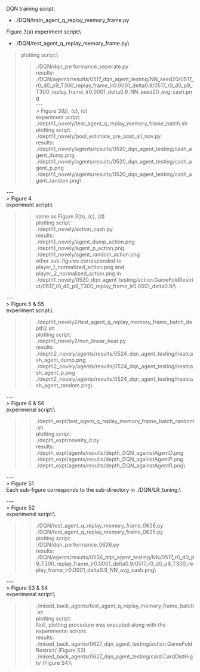 DQN training script:
- ./DQN/train_agent_q_replay_memory_frame.py

Figure 3(a)
experiment script:\
- ./DQN/test_agent_q_replay_memory_frame.py\
>plotting script:\
>> ./DQN/dqn_performance_seperate.py\
results:\
>> ./DQN/agents/results/0517_dqn_agent_testing/NN_seed20/0517_r0_d0_p9_T300_replay_frame_lr0.0001_delta0.9/0517_r0_d0_p9_T300_replay_frame_lr0.0001_delta0.9_NN_seed20_avg_cash.png\
---<br>>
Figure 3(b), (c), (d)\
experiment script:\
>> ./depth1_novely/test_agent_q_replay_memory_frame_batch.sh\
plotting script:\
>> ./depth1_novely/pool_estimate_pre_post_all_nov.py\
results:\
>> ./depth1_novely/agents/results/0520_dqn_agent_testing/cash_agent_dump.png\
>> ./depth1_novely/agents/results/0520_dqn_agent_testing/cash_agent_p.png\
>> ./depth1_novely/agents/results/0520_dqn_agent_testing/cash_agent_random.png\

---<br>>
Figure 4\
experiment script:\
>> same as Figure 3(b), (c), (d)\
plotting script:\
>> ./depth1_novely/action_cash.py\
results:\
>> ./depth1_novely/agent_dump_action.png\
>> ./depth1_novely/agent_p_action.png\
>> ./depth1_novely/agent_random_action.png\
other sub-figures corresponded to player_1_normalized_action.png and player_2_normalized_action.png in ./depth1_novely/0520_dqn_agent_testing/action.GameFoldRestrict/0517_r0_d0_p9_T300_replay_frame_lr0.0001_delta0.9/\

---<br>>
Figure 5 & S5\
experiment script:\
>> ./depth1_novely2/test_agent_q_replay_memory_frame_batch_depth2.sh\
plotting script:\
>> ./depth1_novely2/non_linear_heat.py\
results:\
>> ./depth2_novely/agents/results/0524_dqn_agent_testing/heatcash_agent_dump.png\
>> ./depth2_novely/agents/results/0524_dqn_agent_testing/heatcash_agent_p.png\
>> ./depth2_novely/agents/results/0524_dqn_agent_testing/heatcash_agent_random.png\

---<br>>
Figure 6 & S6\
experimenal script:\
>> ./depth_expt/test_agent_q_replay_memory_frame_batch_random.sh\
plotting script:\
>> ./depth_expt/novelty_d.py\
results:\
>> ./depth_expt/agents/results/depth_DQN_againstAgentD.png\
>> ./depth_expt/agents/results/depth_DQN_againstAgentP.png\
>> ./depth_expt/agents/results/depth_DQN_againstAgentR.png\

---<br>>
Figure S1\
Each sub-figure corresponds to the sub-directory in ./DQN/LR_tuning.\

---<br>>
Figure S2\
experimenal script:\
>> ./DQN/test_agent_q_replay_memory_frame_0626.py\
>> ./DQN/test_agent_q_replay_memory_frame_0625.py\
plotting script:\
>> ./DQN/dqn_performance_0626.py\
results:\
>> ./DQN/agents/results/0626_dqn_agent_testing/NN/0517_r0_d0_p9_T300_replay_frame_lr0.0001_delta0.9/0517_r0_d0_p9_T300_replay_frame_lr0.0001_delta0.9_NN_avg_cash.png\

---<br>>
Figure S3 & S4\
experimenal script:\
>> ./mixed_back_agents/test_agent_q_replay_memory_frame_batch.sh\
plotting script:\
>> Null, plotting procedure was executed along with the experimental scripts\
results:\
>> ./mixed_back_agents/0627_dqn_agent_testing/action.GameFoldRestrict/ (Figure S3)\
>> ./mixed_back_agents/0627_dqn_agent_testing/card.CardDistHigh/ (Figure S4)\

